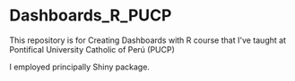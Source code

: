 # Dashboards_R_PUCP
This repository is for Creating Dashboards with R course that I've taught at Pontifical University Catholic of Perú (PUCP)

I employed principally Shiny package. 
